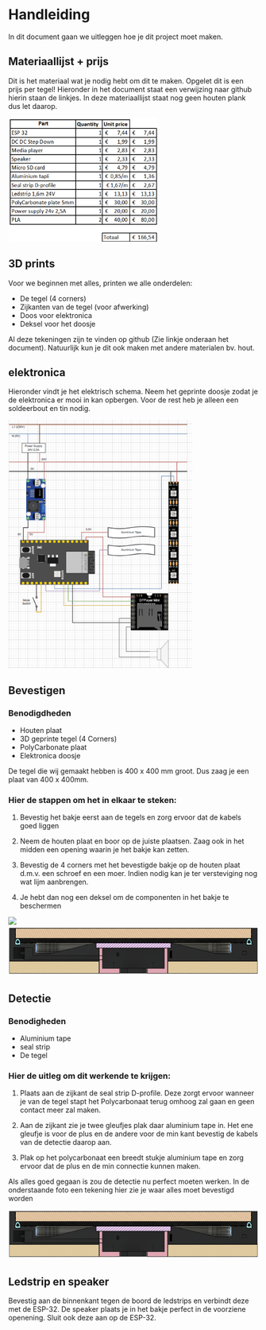 
# Handleiding
In dit document gaan we uitleggen hoe je dit project moet maken.

## Materiaallijst + prijs
Dit is het materiaal wat je nodig hebt om dit te maken. Opgelet dit is een prijs per tegel! Hieronder in het document staat een verwijzing naar github hierin staan de linkjes. In deze materiaallijst staat nog geen houten plank dus let daarop. <br/>


<img src = "images/material.png" width = "300" height = "250">

## 3D prints
 
 Voor we beginnen met alles, printen we alle onderdelen:
 - De tegel (4 corners)
 - Zijkanten van de tegel (voor afwerking)
 - Doos voor elektronica
 - Deksel voor het doosje

 Al deze tekeningen zijn te vinden op github (Zie linkje onderaan het document). Natuurlijk kun je dit ook maken met andere materialen bv. hout.

## elektronica

Hieronder vindt je het elektrisch schema. Neem het geprinte doosje zodat je de elektronica er mooi in kan opbergen. Voor de rest heb je alleen een soldeerbout en tin nodig.

<img src="images/Schema.png" width = "" height = "500">

## Bevestigen



### Benodigdheden
- Houten plaat
- 3D geprinte tegel (4 Corners)
- PolyCarbonate plaat
- Elektronica doosje

De tegel die wij gemaakt hebben is 400 x 400 mm groot. Dus zaag je een plaat van 400 x 400mm.

### Hier de stappen om het in elkaar te steken:

1. Bevestig het bakje eerst aan de tegels en zorg ervoor dat de kabels goed liggen 
2. Neem de houten plaat en boor op de juiste plaatsen. Zaag ook in het midden een opening waarin je het bakje kan zetten.
3. Bevestig de 4 corners met het bevestigde bakje op de houten plaat d.m.v. een schroef en een moer. Indien nodig kan je ter versteviging nog wat lijm aanbrengen.

4. Je hebt dan nog een deksel om de componenten in het bakje te beschermen

<img src="foto 3D model" width ="" height ="">
<img src = "images/sectionview.png" width="" height="100">


##  Detectie

### Benodigheden
- Aluminium tape
- seal strip
- De tegel

 ### Hier de uitleg om dit werkende te krijgen:

1. Plaats aan de zijkant de seal strip D-profile. Deze zorgt ervoor wanneer je van de tegel stapt het Polycarbonaat terug omhoog zal gaan en geen contact meer zal maken.

2.  Aan de zijkant zie je twee gleufjes plak daar aluminium tape in. Het ene gleufje is voor de plus en de andere voor de min kant bevestig de kabels van de detectie daarop aan.

3. Plak op het polycarbonaat een breedt stukje aluminium tape en zorg ervoor dat de plus en de min connectie kunnen maken.


Als alles goed gegaan is zou de detectie nu perfect moeten werken.
In de onderstaande foto een tekening hier zie je waar alles moet bevestigd worden

<img src = "images/sectionview.png" width="" height="100">

## Ledstrip en speaker

Bevestig aan de binnenkant tegen de boord de ledstrips en verbindt deze met de ESP-32. De speaker plaats je in het bakje perfect in de voorziene openening. Sluit ook deze aan op de ESP-32.






